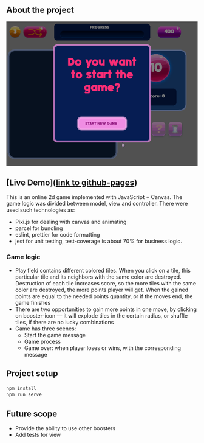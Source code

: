 ## About the project
![Image alt](https://github.com/Flyingcanoee/candy-crush-game/raw/main/candy-crush-clone.gif)

## [Live Demo]([link to github-pages](https://flyingcanoee.github.io/candy-crush-game/))

This is an online 2d game implemented with JavaScript + Canvas. The game logic was divided between model, view and controller. There were used such technologies as:

- Pixi.js for dealing with canvas and animating
- parcel for bundling
- eslint, prettier for code formatting
- jest for unit testing, test-coverage is about 70% for business logic.

### Game logic

- Play field contains different colored tiles. When you click on a tile, this particular tile and its neighbors
  with the same color are destroyed. Destruction of each tile increases score, so the more tiles with the same color are destroyed, the more points player will get. When the gained points are equal to the needed points quantity, or if the moves end, the game finishes
- There are two opportunities to gain more points in one move, by clicking on booster-icon — it will explode tiles in the certain radius, or shuffle tiles, if there are no lucky combinations
- Game has three scenes:
  - Start the game message
  - Game process
  - Game over: when player loses or wins, with the corresponding message

## Project setup

```js
npm install
npm run serve
```

## Future scope

- Provide the ability to use other boosters
- Add tests for view
